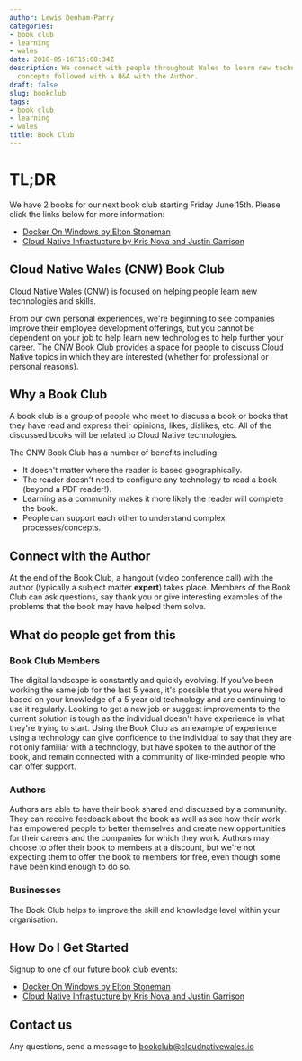 ```yaml
---
author: Lewis Denham-Parry
categories:
- book club
- learning
- wales
date: 2018-05-16T15:08:34Z
description: We connect with people throughout Wales to learn new technologies and
  concepts followed with a Q&A with the Author.
draft: false
slug: bookclub
tags:
- book club
- learning
- wales
title: Book Club
---
```


# TL;DR 

We have 2 books for our next book club starting Friday June 15th.  Please click the links below for more information:

* [Docker On Windows by Elton Stoneman](https://blog.cloudnativewales.io/dockeronwindows)
* [Cloud Native Infrastucture by Kris Nova and Justin Garrison](https://blog.cloudnativewales.io/cloudnativeinfrastructure)

## Cloud Native Wales (CNW) Book Club

Cloud Native Wales (CNW) is focused on helping people learn new technologies and skills.

From our own personal experiences, we're beginning to see companies improve their employee development offerings, but you cannot be dependent on your job to help learn new technologies to help further your career. The CNW Book Club provides a space for people to discuss Cloud Native topics in which they are interested (whether for professional or personal reasons).

## Why a Book Club

A book club is a group of people who meet to discuss a book or books that they have read and express their opinions, likes, dislikes, etc.  All of the discussed books will be related to Cloud Native technologies. 

The CNW Book Club has a number of benefits including:

* It doesn't matter where the reader is based geographically.
* The reader doesn't need to configure any technology to read a book (beyond a PDF reader!).
* Learning as a community makes it more likely the reader will complete the book.
* People can support each other to understand complex processes/concepts.

## Connect with the Author

At the end of the Book Club, a hangout (video conference call) with the author (typically a subject matter **expert**) takes place.  Members of the Book Club can ask questions, say thank you or give interesting examples of the problems that the book may have helped them solve.

## What do people get from this

### Book Club Members

The digital landscape is constantly and quickly evolving. If you've been working the same job for the last 5 years, it's possible that you were hired based on your knowledge of a 5 year old technology and are continuing to use it regularly. Looking to get a new job or suggest improvements to the current solution is tough as the individual doesn't have experience in what they're trying to start. Using the Book Club as an example of experience using a technology can give confidence to the individual to say that they are not only familiar with a technology, but have spoken to the author of the book, and remain connected with a community of like-minded people who can offer support.

### Authors

Authors are able to have their book shared and discussed by a community. They can receive feedback about the book as well as see how their work has empowered people to better themselves and create new opportunities for their careers and the companies for which they work. Authors may choose to offer their book to members at a discount, but we're not expecting them to offer the book to members for free, even though some have been kind enough to do so.

### Businesses

The Book Club helps to improve the skill and knowledge level within your organisation.

## How Do I Get Started

Signup to one of our future book club events:

* [Docker On Windows by Elton Stoneman](https://blog.cloudnativewales.io/dockeronwindows)
* [Cloud Native Infrastucture by Kris Nova and Justin Garrison](https://blog.cloudnativewales.io/cloudnativeinfrastructure)

## Contact us

Any questions, send a message to [bookclub@cloudnativewales.io](mailto:bookclub@cloudnativewales.io)